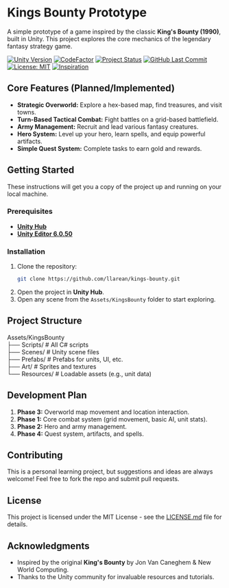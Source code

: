 # Kings Bounty Prototype

A simple prototype of a game inspired by the classic **King's Bounty (1990)**, built in Unity. This project explores the core mechanics of the legendary fantasy strategy game.

[![Unity Version](https://img.shields.io/badge/Unity-6.0.50-%23000000.svg?logo=unity)](https://unity.com/releases/editor/archive)
[![CodeFactor](https://www.codefactor.io/repository/github/llarean/kings-bounty/badge)](https://www.codefactor.io/repository/github/llarean/kings-bounty)
[![Project Status](https://img.shields.io/badge/Status-Prototype-orange)](https://github.com/LLarean/kings-bounty)
[![GitHub Last Commit](https://img.shields.io/github/last-commit/LLarean/kings-bounty)](https://github.com/llarean/kings-bounty)
[![License: MIT](https://img.shields.io/badge/License-MIT-blue.svg)](https://github.com/llarean/kings-bounty/blob/main/LICENSE)
[![Inspiration](https://img.shields.io/badge/Inspiration-King's%20Bounty-%23blueviolet)](https://en.wikipedia.org/wiki/King%27s_Bounty)

## Core Features (Planned/Implemented)

*   **Strategic Overworld:** Explore a hex-based map, find treasures, and visit towns.
*   **Turn-Based Tactical Combat:** Fight battles on a grid-based battlefield.
*   **Army Management:** Recruit and lead various fantasy creatures.
*   **Hero System:** Level up your hero, learn spells, and equip powerful artifacts.
*   **Simple Quest System:** Complete tasks to earn gold and rewards.

## Getting Started

These instructions will get you a copy of the project up and running on your local machine.

### Prerequisites

*   **[Unity Hub](https://public-cdn.cloud.unity3d.com/hub/prod/UnityHubSetup.exe)**
*   **[Unity Editor 6.0.50](https://unity.com/releases/editor/archive)**

### Installation

1.  Clone the repository:
    ```bash
    git clone https://github.com/llarean/kings-bounty.git
    ```
2.  Open the project in **Unity Hub**.
3.  Open any scene from the `Assets/KingsBounty` folder to start exploring.

## Project Structure

Assets/KingsBounty  
├── Scripts/ # All C# scripts  
├── Scenes/ # Unity scene files  
├── Prefabs/ # Prefabs for units, UI, etc.  
├── Art/ # Sprites and textures  
└── Resources/ # Loadable assets (e.g., unit data)  


## Development Plan

1.  **Phase 3:** Overworld map movement and location interaction.
2.  **Phase 1:** Core combat system (grid movement, basic AI, unit stats).
3.  **Phase 2:** Hero and army management.
4.  **Phase 4:** Quest system, artifacts, and spells.

## Contributing

This is a personal learning project, but suggestions and ideas are always welcome! Feel free to fork the repo and submit pull requests.

## License

This project is licensed under the MIT License - see the [LICENSE.md](https://github.com/llarean/kings-bounty/blob/main/LICENSE) file for details.

## Acknowledgments

*   Inspired by the original **King's Bounty** by Jon Van Caneghem & New World Computing.
*   Thanks to the Unity community for invaluable resources and tutorials.


